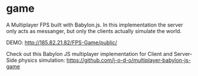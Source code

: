 # game
A Multiplayer FPS built with Babylon.js. In this implementation the server only acts as messanger, but only the clients actually simulate the world.

DEMO: http://185.82.21.82/FPS-Game/public/

Check out this Babylon JS multiplayer implementation for Client and Server-Side physics simulation: https://github.com/j-o-d-o/multiplayer-babylon-js-game

